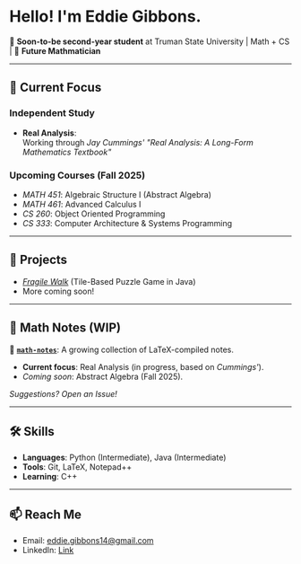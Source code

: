 # Hello! I'm Eddie Gibbons.

🌱 **Soon-to-be second-year student** at Truman State University | Math + CS | 🚀 **Future Mathmatician**

---

## 📖 Current Focus

### **Independent Study**
- **Real Analysis**:  
  Working through *Jay Cummings' "Real Analysis: A Long-Form Mathematics Textbook"*  

### **Upcoming Courses (Fall 2025)**
- *MATH 451*: Algebraic Structure I (Abstract Algebra)
- *MATH 461*: Advanced Calculus I
- *CS 260*: Object Oriented Programming
- *CS 333*: Computer Architecture & Systems Programming

---

## 🔧 Projects  
- [*Fragile Walk*](https://github.com/eddie-gibbons/fragile-walk) (Tile-Based Puzzle Game in Java)
- More coming soon!  

---

## 📝 Math Notes (WIP)  
🔨 **[`math-notes`](https://github.com/eddie-gibbons/math-notes)**: A growing collection of LaTeX-compiled notes.  
- **Current focus**: Real Analysis (in progress, based on *Cummings'*).  
- *Coming soon*: Abstract Algebra (Fall 2025).

*Suggestions? Open an Issue!*

---

## 🛠️ Skills  
- **Languages**: Python (Intermediate), Java (Intermediate)  
- **Tools**: Git, LaTeX, Notepad++  
- **Learning**: C++  

---

## 📫 Reach Me  
- Email: eddie.gibbons14@gmail.com
- LinkedIn: [Link](https://www.linkedin.com/in/edward-gibbons-aa8207285/)
